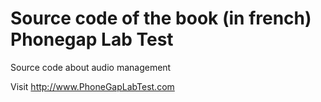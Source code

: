 # Source code of the book (in french) Phonegap Lab Test
Source code about audio management

Visit http://www.PhoneGapLabTest.com